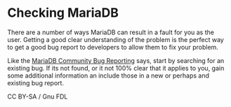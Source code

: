 
# Checking MariaDB

There are a number of ways MariaDB can result in a fault for you as the user. Getting a good clear understanding of the problem is the perfect way to get a good bug report to developers to allow them to fix your problem.


Like the [MariaDB Community Bug Reporting](../../../bug-tracking/reporting-bugs.md) says, start by searching for an existing bug. If its not found, or it not 100% clear that it applies to you, gain some additional information an include those in a new or perhaps and existing bug report.


CC BY-SA / Gnu FDL

